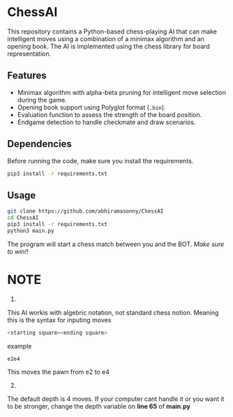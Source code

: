 # ChessAI

This repository contains a Python-based chess-playing AI that can make intelligent moves using a combination of a minimax algorithm and an opening book. The AI is implemented using the chess library for board representation.

## Features

- Minimax algorithm with alpha-beta pruning for intelligent move selection during the game.
- Opening book support using Polyglot format (`.bin`).
- Evaluation function to assess the strength of the board position.
- Endgame detection to handle checkmate and draw scenarios.

## Dependencies

Before running the code, make sure you install the requirements.
```bash
pip3 install -r requirements.txt
```


## Usage
   ```sh
   git clone https://github.com/abhiramasonny/ChessAI
   cd ChessAI
   pip3 install -r requirements.txt
   python3 main.py
   ```
   The program will start a chess match between you and the BOT. *Make sure to win!!*

# NOTE
1. 
This AI workis with algebric notation, not standard chess notion. Meaning this is the syntax for inputing moves
<br>
```sh
<starting square><ending square>
```

example
<br>
```sh
e2e4
```
This moves the pawn from e2 to e4

2. 
The default depth is 4 moves. If your computer cant handle it or you want it to be stronger, change the depth variable on **line 65** of **main.py**